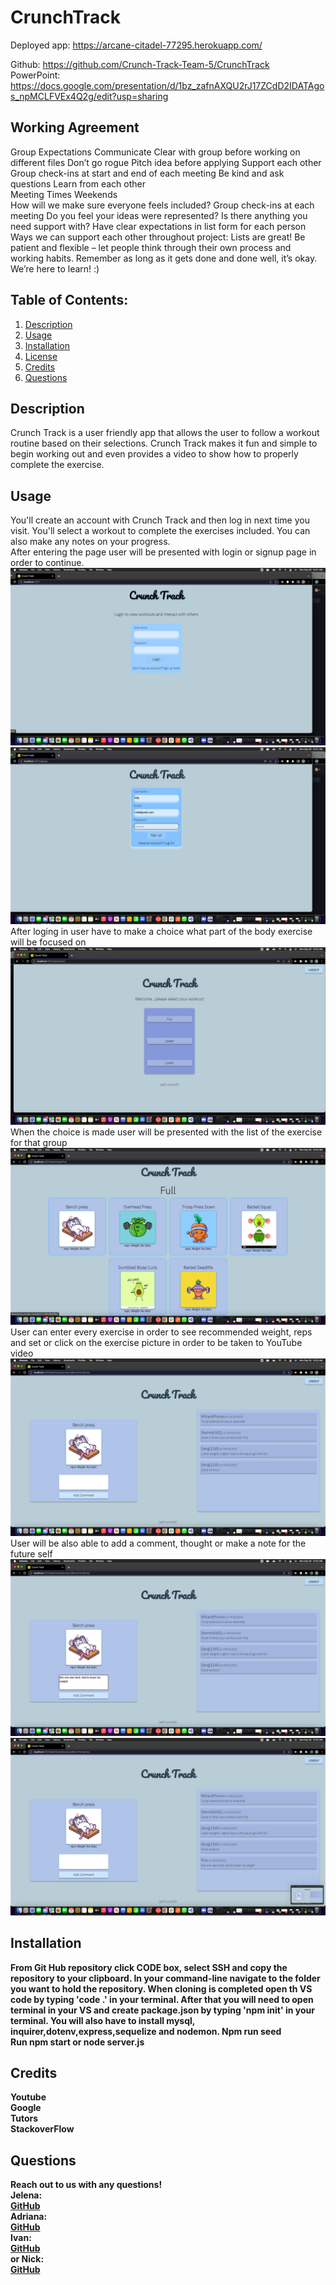 # CrunchTrack

Deployed app: 
https://arcane-citadel-77295.herokuapp.com/

Github: 
https://github.com/Crunch-Track-Team-5/CrunchTrack 
<BR> 
PowerPoint:
 https://docs.google.com/presentation/d/1bz_zafnAXQU2rJ17ZCdD2IDATAgos_npMCLFVEx4Q2g/edit?usp=sharing

## Working Agreement 
Group Expectations
Communicate
Clear with group before working on different files
Don’t go rogue 
Pitch idea before applying 
Support each other
Group check-ins at start and end of each meeting 
Be kind and ask questions 
Learn from each other 
<br>
Meeting Times 
Weekends
<br>
How will we make sure everyone feels included?
Group check-ins at each meeting
Do you feel your ideas were represented?
Is there anything you need support with?
Have clear expectations in list form for each person
<br>
Ways we can support each other throughout project:
Lists are great!
Be patient and flexible – let people think through their own process and working habits. Remember as long as it gets done and done well, it’s okay. We’re here to learn! :) 

## Table of Contents:
  1. [Description](#Description)
  2. [Usage](#Usage)
  3. [Installation](#Installation)
  3. [License](#License)
  4. [Credits](#Credits)
  5. [Questions](#Questions) 

## Description
Crunch Track is a user friendly app that allows the user to follow a workout routine based on their selections. Crunch Track makes it fun and simple to begin working out and even provides a video to show how to properly complete the exercise.

## Usage 
You'll create an account with Crunch Track and then log in next time you visit. You'll select a workout to complete the exercises included. You can also make any notes on your progress.
<br>
After entering the page user will be presented with login or signup page in order to continue.
<br>
![](./public/assets/readme/pc1.png)
![](./public/assets/readme/pc2.png)
<br>
After loging in user have to make a choice what part of the body exercise will be focused on 
<br>
![](./public/assets/readme/pc3.png)
<br>
When the choice is made user will be presented with the list of the exercise for that group
<br>
![](./public/assets/readme/pc4.png)
<br>
User can enter every exercise in order to see recommended weight, reps and set or click on the exercise picture in order to be taken to YouTube video
<br>
![](./public/assets/readme/pc5.png)
<br>
User will be also able to add a comment, thought or make a note for the future self
<b>
![](./public/assets/readme/pc6.png)
![](./public/assets/readme/pc7.png)
## Installation
From Git Hub repository click CODE box, select SSH and copy the repository to your clipboard. In your command-line navigate to the folder you want to hold the repository. When cloning is completed open th VS code by typing 'code .' in your terminal. After that you will need to open terminal in your VS and create package.json by typing 'npm init' in your terminal. 
You will also have to install mysql, inquirer,dotenv,express,sequelize and nodemon.
Npm run seed
<br>
Run npm start or node server.js


## Credits
Youtube
<br>
Google
<br>
Tutors
<br>
StackoverFlow 

## Questions
Reach out to us with any questions!
<br>
Jelena:
<br>
[GitHub](https://github.com/JelenaTomic)
<br>
Adriana:
<br>
[GitHub](https://github.com/Adriana1013)
<br>
Ivan:
<br>
[GitHub](https://github.com/Iramirez108)
<br>
or Nick:
<br>
[GitHub](https://github.com/Nchirico04)